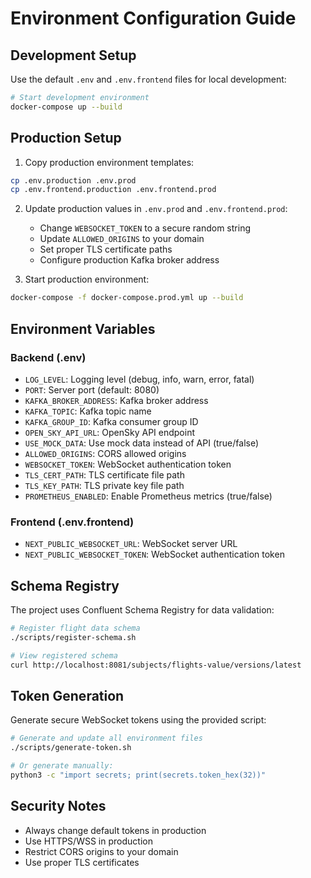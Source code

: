 # Environment Configuration Guide

## Development Setup

Use the default `.env` and `.env.frontend` files for local development:

```bash
# Start development environment
docker-compose up --build
```

## Production Setup

1. Copy production environment templates:
```bash
cp .env.production .env.prod
cp .env.frontend.production .env.frontend.prod
```

2. Update production values in `.env.prod` and `.env.frontend.prod`:
   - Change `WEBSOCKET_TOKEN` to a secure random string
   - Update `ALLOWED_ORIGINS` to your domain
   - Set proper TLS certificate paths
   - Configure production Kafka broker address

3. Start production environment:
```bash
docker-compose -f docker-compose.prod.yml up --build
```

## Environment Variables

### Backend (.env)
- `LOG_LEVEL`: Logging level (debug, info, warn, error, fatal)
- `PORT`: Server port (default: 8080)
- `KAFKA_BROKER_ADDRESS`: Kafka broker address
- `KAFKA_TOPIC`: Kafka topic name
- `KAFKA_GROUP_ID`: Kafka consumer group ID
- `OPEN_SKY_API_URL`: OpenSky API endpoint
- `USE_MOCK_DATA`: Use mock data instead of API (true/false)
- `ALLOWED_ORIGINS`: CORS allowed origins
- `WEBSOCKET_TOKEN`: WebSocket authentication token
- `TLS_CERT_PATH`: TLS certificate file path
- `TLS_KEY_PATH`: TLS private key file path
- `PROMETHEUS_ENABLED`: Enable Prometheus metrics (true/false)

### Frontend (.env.frontend)
- `NEXT_PUBLIC_WEBSOCKET_URL`: WebSocket server URL
- `NEXT_PUBLIC_WEBSOCKET_TOKEN`: WebSocket authentication token

## Schema Registry

The project uses Confluent Schema Registry for data validation:

```bash
# Register flight data schema
./scripts/register-schema.sh

# View registered schema
curl http://localhost:8081/subjects/flights-value/versions/latest
```

## Token Generation

Generate secure WebSocket tokens using the provided script:

```bash
# Generate and update all environment files
./scripts/generate-token.sh

# Or generate manually:
python3 -c "import secrets; print(secrets.token_hex(32))"
```

## Security Notes

- Always change default tokens in production
- Use HTTPS/WSS in production
- Restrict CORS origins to your domain
- Use proper TLS certificates